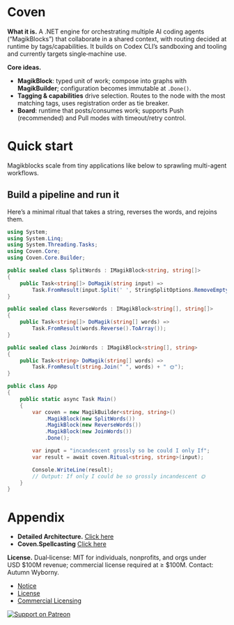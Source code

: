 # Coven

**What it is.** A .NET engine for orchestrating multiple AI coding agents (“MagikBlocks”) that collaborate in a shared context, with routing decided at runtime by tags/capabilities. It builds on Codex CLI’s sandboxing and tooling and currently targets single‑machine use.

**Core ideas.**

* **MagikBlock**: typed unit of work; compose into graphs with **MagikBuilder**; configuration becomes immutable at `.Done()`.
* **Tagging & capabilities** drive selection. Routes to the node with the most matching tags, uses registration order as tie breaker.
* **Board**: runtime that posts/consumes work; supports Push (recommended) and Pull modes with timeout/retry control.

# Quick start
Magikblocks scale from tiny applications like below to sprawling multi-agent workflows.

## Build a pipeline and run it

Here’s a minimal ritual that takes a string, reverses the words, and rejoins them.

```csharp
using System;
using System.Linq;
using System.Threading.Tasks;
using Coven.Core;
using Coven.Core.Builder;

public sealed class SplitWords : IMagikBlock<string, string[]>
{
    public Task<string[]> DoMagik(string input) =>
        Task.FromResult(input.Split(' ', StringSplitOptions.RemoveEmptyEntries));
}

public sealed class ReverseWords : IMagikBlock<string[], string[]>
{
    public Task<string[]> DoMagik(string[] words) =>
        Task.FromResult(words.Reverse().ToArray());
}

public sealed class JoinWords : IMagikBlock<string[], string>
{
    public Task<string> DoMagik(string[] words) =>
        Task.FromResult(string.Join(" ", words) + " 🌞");
}

public class App
{
    public static async Task Main()
    {
        var coven = new MagikBuilder<string, string>()
            .MagikBlock(new SplitWords())
            .MagikBlock(new ReverseWords())
            .MagikBlock(new JoinWords())
            .Done();

        var input = "incandescent grossly so be could I only If";
        var result = await coven.Ritual<string, string>(input);

        Console.WriteLine(result);
        // Output: If only I could be so grossly incandescent 🌞
    }
}
```

# Appendix 


- **Detailed Architecture.** [Click here](/Arch/README.md)
- **Coven.Spellcasting** [Click here](/arch/Spellcasting/Spellcasting.md)

**License.** Dual‑license: MIT for individuals, nonprofits, and orgs under USD \$100M revenue; commercial license required at ≥ \$100M. Contact: Autumn Wyborny.

- [Notice](/NOTICE)
- [License](/LICENSE)
- [Commercial Licensing](/LICENSE-COMMERCIAL.md)

[![Support on Patreon](https://img.shields.io/badge/Support-Patreon-e85b46?logo=patreon)](https://www.patreon.com/c/Goldenwitch)
